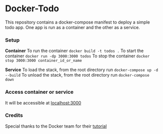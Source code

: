 # Docker-Todo

This repository contains a docker-compose manifest to deploy a simple todo app. One app is run as a container and the other as a service.

### Setup

**Container**
To run the container `docker build -t todos .`
To start the container `docker run -dp 3000:3000 todos`
To stop the container `docker stop 3000:3000 container_id_or_name`

**Service**
To load the stack, from the root directory run `docker-compose up -d --build`
To unload the stack, from the root directory run `docker-compose down`

### Access container or service

It will be accessible at [localhost:3000](http://localhost:3000)

### Credits

Special thanks to the Docker team for their  [tutorial](https://github.com/docker/getting-started)

